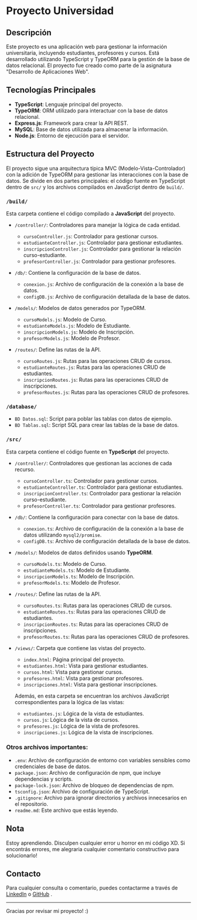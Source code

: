# Proyecto Universidad

## Descripción

Este proyecto es una aplicación web para gestionar la información universitaria, incluyendo estudiantes, profesores y cursos. Está desarrollado utilizando TypeScript y TypeORM para la gestión de la base de datos relacional. El proyecto fue creado como parte de la asignatura "Desarrollo de Aplicaciones Web".

## Tecnologías Principales

- **TypeScript**: Lenguaje principal del proyecto.
- **TypeORM**: ORM utilizado para interactuar con la base de datos relacional.
- **Express.js**: Framework para crear la API REST.
- **MySQL**: Base de datos utilizada para almacenar la información.
- **Node.js**: Entorno de ejecución para el servidor.

## Estructura del Proyecto

El proyecto sigue una arquitectura típica MVC (Modelo-Vista-Controlador) con la adición de TypeORM para gestionar las interacciones con la base de datos. Se divide en dos partes principales: el código fuente en TypeScript dentro de `src/` y los archivos compilados en JavaScript dentro de `build/`.

### `/build/`

Esta carpeta contiene el código compilado a **JavaScript** del proyecto.

- `/controller/`: Controladores para manejar la lógica de cada entidad.

  - `cursoController.js`: Controlador para gestionar cursos.
  - `estudianteController.js`: Controlador para gestionar estudiantes.
  - `inscripcionController.js`: Controlador para gestionar la relación curso-estudiante.
  - `profesorController.js`: Controlador para gestionar profesores.

- `/db/`: Contiene la configuración de la base de datos.

  - `conexion.js`: Archivo de configuración de la conexión a la base de datos.
  - `configDB.js`: Archivo de configuración detallada de la base de datos.

- `/models/`: Modelos de datos generados por TypeORM.

  - `cursoModels.js`: Modelo de Curso.
  - `estudianteModels.js`: Modelo de Estudiante.
  - `inscripcionModels.js`: Modelo de Inscripción.
  - `profesorModels.js`: Modelo de Profesor.

- `/routes/`: Define las rutas de la API.

  - `cursoRoutes.js`: Rutas para las operaciones CRUD de cursos.
  - `estudianteRoutes.js`: Rutas para las operaciones CRUD de estudiantes.
  - `inscripcionRoutes.js`: Rutas para las operaciones CRUD de inscripciones.
  - `profesorRoutes.js`: Rutas para las operaciones CRUD de profesores.

### `/database/`

- `BD Datos.sql`: Script para poblar las tablas con datos de ejemplo.
- `BD Tablas.sql`: Script SQL para crear las tablas de la base de datos.

### `/src/`

Esta carpeta contiene el código fuente en **TypeScript** del proyecto.

- `/controller/`: Controladores que gestionan las acciones de cada recurso.

  - `cursoController.ts`: Controlador para gestionar cursos.
  - `estudianteController.ts`: Controlador para gestionar estudiantes.
  - `inscripcionController.ts`: Controlador para gestionar la relación curso-estudiante.
  - `profesorController.ts`: Controlador para gestionar profesores.

- `/db/`: Contiene la configuración para conectar con la base de datos.

  - `conexion.ts`: Archivo de configuración de la conexión a la base de datos utilizando `mysql2/promise`.
  - `configDB.ts`: Archivo de configuración detallada de la base de datos.

- `/models/`: Modelos de datos definidos usando **TypeORM**.

  - `cursoModels.ts`: Modelo de Curso.
  - `estudianteModels.ts`: Modelo de Estudiante.
  - `inscripcionModels.ts`: Modelo de Inscripción.
  - `profesorModels.ts`: Modelo de Profesor.

- `/routes/`: Define las rutas de la API.

  - `cursoRoutes.ts`: Rutas para las operaciones CRUD de cursos.
  - `estudianteRoutes.ts`: Rutas para las operaciones CRUD de estudiantes.
  - `inscripcionRoutes.ts`: Rutas para las operaciones CRUD de inscripciones.
  - `profesorRoutes.ts`: Rutas para las operaciones CRUD de profesores.

- `/views/`: Carpeta que contiene las vistas del proyecto.

  - `index.html`: Página principal del proyecto.
  - `estudiantes.html`: Vista para gestionar estudiantes.
  - `cursos.html`: Vista para gestionar cursos.
  - `profesores.html`: Vista para gestionar profesores.
  - `inscripciones.html`: Vista para gestionar inscripciones.

  Además, en esta carpeta se encuentran los archivos JavaScript correspondientes para la lógica de las vistas:

  - `estudiantes.js`: Lógica de la vista de estudiantes.
  - `cursos.js`: Lógica de la vista de cursos.
  - `profesores.js`: Lógica de la vista de profesores.
  - `inscripciones.js`: Lógica de la vista de inscripciones.

### Otros archivos importantes:

- `.env`: Archivo de configuración de entorno con variables sensibles como credenciales de base de datos.
- `package.json`: Archivo de configuración de npm, que incluye dependencias y scripts.
- `package-lock.json`: Archivo de bloqueo de dependencias de npm.
- `tsconfig.json`: Archivo de configuración de TypeScript.
- `.gitignore`: Archivo para ignorar directorios y archivos innecesarios en el repositorio.
- `readme.md`: Este archivo que estás leyendo.

## Nota

Estoy aprendiendo. Disculpen cualquier error u horror en mi código XD. Si encontrás errores, me alegraria cualquier comentario constructivo para solucionarlo!

## Contacto

Para cualquier consulta o comentario, puedes contactarme a través de [LinkedIn](https://www.linkedin.com/in/nkaminski-profile/)
o [GitHub](https://github.com/N-Kaminski)
.

---

Gracias por revisar mi proyecto! :)

